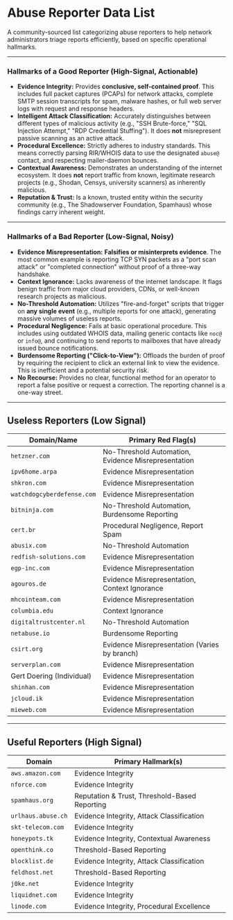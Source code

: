 # Abuse Reporter Data List

A community-sourced list categorizing abuse reporters to help network administrators triage reports efficiently, based on specific operational hallmarks.

---

### Hallmarks of a Good Reporter (High-Signal, Actionable)

* **Evidence Integrity:** Provides **conclusive, self-contained proof**. This includes full packet captures (PCAPs) for network attacks, complete SMTP session transcripts for spam, malware hashes, or full web server logs with request and response headers.
* **Intelligent Attack Classification:** Accurately distinguishes between different types of malicious activity (e.g., "SSH Brute-force," "SQL Injection Attempt," "RDP Credential Stuffing"). It does **not** misrepresent passive scanning as an active attack.
* **Procedural Excellence:** Strictly adheres to industry standards. This means correctly parsing RIR/WHOIS data to use the designated `abuse@` contact, and respecting mailer-daemon bounces.
* **Contextual Awareness:** Demonstrates an understanding of the internet ecosystem. It does **not** report traffic from known, legitimate research projects (e.g., Shodan, Censys, university scanners) as inherently malicious.
* **Reputation & Trust:** Is a known, trusted entity within the security community (e.g., The Shadowserver Foundation, Spamhaus) whose findings carry inherent weight.

---

### Hallmarks of a Bad Reporter (Low-Signal, Noisy)

* **Evidence Misrepresentation:** **Falsifies or misinterprets evidence**. The most common example is reporting TCP SYN packets as a "port scan attack" or "completed connection" without proof of a three-way handshake.
* **Context Ignorance:** Lacks awareness of the internet landscape. It flags benign traffic from major cloud providers, CDNs, or well-known research projects as malicious.
* **No-Threshold Automation:** Utilizes "fire-and-forget" scripts that trigger on **any single event** (e.g., multiple reports for one attack), generating massive volumes of useless reports.
* **Procedural Negligence:** Fails at basic operational procedure. This includes using outdated WHOIS data, mailing generic contacts like `noc@` or `info@`, and continuing to send reports to mailboxes that have already issued bounce notifications.
* **Burdensome Reporting ("Click-to-View"):** Offloads the burden of proof by requiring the recipient to click an external link to view the evidence. This is inefficient and a potential security risk.
* **No Recourse:** Provides no clear, functional method for an operator to report a false positive or request a correction. The reporting channel is a one-way street.

---

## Useless Reporters (Low Signal)

| Domain/Name                 | Primary Red Flag(s)                                 |
| --------------------------- | --------------------------------------------------- |
| `hetzner.com`               | No-Threshold Automation, Evidence Misrepresentation |
| `ipv6home.arpa`             | Evidence Misrepresentation                          |
| `shkron.com`                | Evidence Misrepresentation                          |
| `watchdogcyberdefense.com`  | Evidence Misrepresentation                          |
| `bitninja.com`              | No-Threshold Automation, Burdensome Reporting       |
| `cert.br`                   | Procedural Negligence, Report Spam                  |
| `abusix.com`                | No-Threshold Automation                             |
| `redfish-solutions.com`     | Evidence Misrepresentation                          |
| `egp-inc.com`               | Evidence Misrepresentation                          |
| `agouros.de`                | Evidence Misrepresentation, Context Ignorance       |
| `mhcointeam.com`            | Evidence Misrepresentation                          |
| `columbia.edu`              | Context Ignorance                                   |
| `digitaltrustcenter.nl`     | No-Threshold Automation                             |
| `netabuse.io`               | Burdensome Reporting                                |
| `csirt.org`                 | Evidence Misrepresentation (Varies by branch)       |
| `serverplan.com`            | Evidence Misrepresentation                          |
| Gert Doering (Individual)   | Evidence Misrepresentation                          |
| `shinhan.com`               | Evidence Misrepresentation                          |
| `jcloud.ik`                 | Evidence Misrepresentation                          |
| `mieweb.com`                | Evidence Misrepresentation                          |

---

## Useful Reporters (High Signal)

| Domain                | Primary Hallmark(s)                                 |
| --------------------- | --------------------------------------------------- |
| `aws.amazon.com`      | Evidence Integrity                                  |
| `nforce.com`          | Evidence Integrity                                  |
| `spamhaus.org`        | Reputation & Trust, Threshold-Based Reporting       |
| `urlhaus.abuse.ch`    | Evidence Integrity, Attack Classification           |
| `skt-telecom.com`     | Evidence Integrity                                  |
| `honeypots.tk`        | Evidence Integrity, Contextual Awareness            |
| `openthink.co`        | Threshold-Based Reporting                           |
| `blocklist.de`        | Evidence Integrity, Attack Classification           |
| `feldhost.net`        | Threshold-Based Reporting                           |
| `j0ke.net`            | Evidence Integrity                                  |
| `liquidnet.com`       | Evidence Integrity                                  |
| `linode.com`          | Evidence Integrity, Procedural Excellence           |
